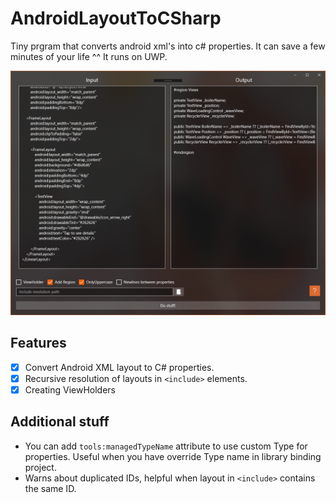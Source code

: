 # AndroidLayoutToCSharp

Tiny prgram that converts android xml's into c# properties. It can save a few minutes of your life ^^
It runs on UWP.

![](https://github.com/Drutol/AndroidLayoutToCSharp/blob/master/github/screenshot.png)

## Features

- [x] Convert Android XML layout to C# properties.
- [x] Recursive resolution of layouts in `<include>` elements.
- [x] Creating ViewHolders

## Additional stuff

* You can add `tools:managedTypeName` attribute to use custom Type for properties. Useful when you have override Type name in library binding project.
* Warns about duplicated IDs, helpful when layout in `<include>` contains the same ID.
